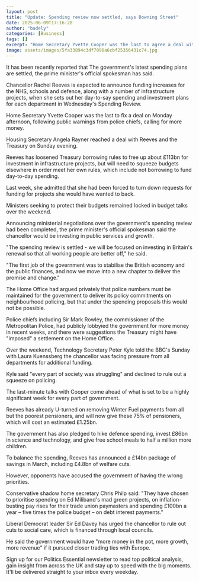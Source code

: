 ```yaml
---
layout: post
title: "Update: Spending review now settled, says Downing Street"
date: 2025-06-09T17:16:28
author: "badely"
categories: [Business]
tags: []
excerpt: "Home Secretary Yvette Cooper was the last to agree a deal with Reeves on Monday afternoon."
image: assets/images/5fa33894c3df7096a6cbf25356431c74.jpg
---
```


It has been recently reported that The government's latest spending plans are settled, the prime minister's official spokesman has said.

Chancellor Rachel Reeves is expected to announce funding increases for the NHS, schools and defence, along with a number of infrastructure projects, when she sets out her day-to-say spending and investment plans for each department in Wednesday's Spending Review.

Home Secretary Yvette Cooper was the last to fix a deal on Monday afternoon, following public warnings from police chiefs, calling for more money.

Housing Secretary Angela Rayner reached a deal with Reeves and the Treasury on Sunday evening.

Reeves has loosened Treasury borrowing rules to free up about  £113bn for investment in infrastructure projects, but will need to squeeze budgets elsewhere in order meet her own rules, which include not borrowing to fund day-to-day spending.

Last week, she admitted that she had been forced to turn down requests for funding for projects she would have wanted to back.

Ministers seeking to protect their budgets remained locked in budget talks over the weekend.

Announcing ministerial negotiations over the government's spending review had been completed, the prime minister's official spokesman said the chancellor would be investing in public services and growth.

"The spending review is settled - we will be focused on investing in Britain's renewal so that all working people are better off," he said.

"The first job of the government was to stabilise the British economy and the public finances, and now we move into a new chapter to deliver the promise and change."

The Home Office had argued privately that police numbers must be maintained for the government to deliver its policy commitments on neighbourhood policing, but that under the spending proposals this would not be possible.

Police chiefs including Sir Mark Rowley, the commissioner of the Metropolitan Police, had publicly lobbyied the government for more money in recent weeks, and there were suggestions the Treasury might have "imposed" a settlement on the Home Office.

Over the weekend, Technology Secretary Peter Kyle told the BBC's Sunday with Laura Kuenssberg the chancellor was facing pressure from all departments for additional funding. 

Kyle said "every part of society was struggling" and declined to rule out a squeeze on policing.

The last-minute talks with Cooper come ahead of what is set to be a highly significant week for every part of government.

Reeves has already U-turned on removing Winter Fuel payments from all but the poorest pensioners, and will now give these 75% of pensioners, which will cost an estimated £1.25bn.

The government has also pledged to hike defence spending, invest £86bn in science and technology, and give free school meals to half a million more children.

To balance the spending, Reeves has announced a £14bn package of savings in March, including £4.8bn of welfare cuts.

However, opponents have accused the government of having the wrong priorities.

Conservative shadow home secretary Chris Philp said: "They have chosen to prioritise spending on Ed Miliband's mad green projects, on inflation-busting pay rises for their trade union paymasters and spending £100bn a year – five times the police budget – on debt interest payments."

Liberal Democrat leader Sir Ed Davey has urged the chancellor to rule out cuts to social care, which is financed through local councils.

He said the government would have "more money in the pot, more growth, more revenue" if it pursued closer trading ties with Europe.

Sign up for our Politics Essential newsletter to read top political analysis, gain insight from across the UK and stay up to speed with the big moments. It'll be delivered straight to your inbox every weekday.

